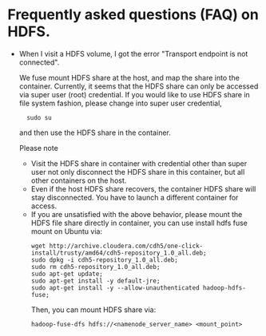 # Frequently asked questions (FAQ) on HDFS. 

* When I visit a HDFS volume, I got the error "Transport endpoint is not connected". 

  We fuse mount HDFS share at the host, and map the share into the container. Currently, it seems that the HDFS share can only be accessed via super user (root) credential. If you would like to use HDFS share in file system fashion, please change into super user credential, 
  ```
    sudo su
  ```
  and then use the HDFS share in the container. 

  Please note 
  * Visit the HDFS share in container with credential other than super user not only disconnect the HDFS share in this container, but all other containers on the host.
  * Even if the host HDFS share recovers, the container HDFS share will stay disconnected. You have to launch a different container for access. 
  * If you are unsatisfied with the above behavior, please mount the HDFS file share directly in container, you can use install hdfs fuse mount on Ubuntu via:
    ```
    wget http://archive.cloudera.com/cdh5/one-click-install/trusty/amd64/cdh5-repository_1.0_all.deb; 
	sudo dpkg -i cdh5-repository_1.0_all.deb; 
	sudo rm cdh5-repository_1.0_all.deb; 
	sudo apt-get update; 
	sudo apt-get install -y default-jre; 
	sudo apt-get install -y --allow-unauthenticated hadoop-hdfs-fuse;
    ```
    Then, you can mount HDFS share via:
    ```
    hadoop-fuse-dfs hdfs://<namenode_server_name> <mount_point>
    ```
    

